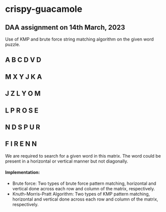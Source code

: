 # crispy-guacamole

## DAA assignment on 14th March, 2023 

Use of KMP and brute force string matching algorithm on the given word puzzle.

## A B C D V D 
## M X Y J K A 
## J Z L Y O M 
## L P R O S E 
## N D S P U R 
## F I R E N N 

We are required to search for a given word in this matrix.
The word could be present in a horizontal or vertical manner but not diagonally.

#### Implementation:
* Brute force: Two types of brute force pattern matching, horizontal and vertical done across each row and column of the matrix, respectively.
* Knuth-Morris-Pratt Algorithm: Two types of KMP pattern matching, horizontal and vertical done across each row and column of the matrix, respectively.


